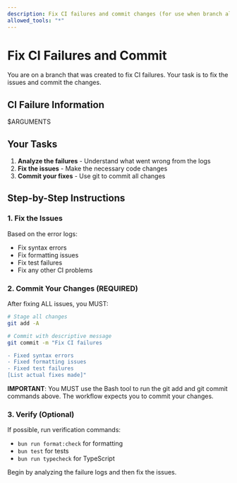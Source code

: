 ```yaml
---
description: Fix CI failures and commit changes (for use when branch already exists)
allowed_tools: "*"
---
```


# Fix CI Failures and Commit

You are on a branch that was created to fix CI failures. Your task is to fix the issues and commit the changes.

## CI Failure Information

$ARGUMENTS

## Your Tasks

1. **Analyze the failures** - Understand what went wrong from the logs
2. **Fix the issues** - Make the necessary code changes
3. **Commit your fixes** - Use git to commit all changes

## Step-by-Step Instructions

### 1. Fix the Issues

Based on the error logs:
- Fix syntax errors
- Fix formatting issues  
- Fix test failures
- Fix any other CI problems

### 2. Commit Your Changes (REQUIRED)

After fixing ALL issues, you MUST:

```bash
# Stage all changes
git add -A

# Commit with descriptive message
git commit -m "Fix CI failures

- Fixed syntax errors
- Fixed formatting issues  
- Fixed test failures
[List actual fixes made]"
```

**IMPORTANT**: You MUST use the Bash tool to run the git add and git commit commands above. The workflow expects you to commit your changes.

### 3. Verify (Optional)

If possible, run verification commands:
- `bun run format:check` for formatting
- `bun test` for tests
- `bun run typecheck` for TypeScript

Begin by analyzing the failure logs and then fix the issues.